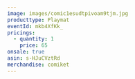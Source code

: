 ```yaml
---
image: images/comic1esudtpivoam9tjm.jpg
producttype: Playmat
eventId: mkb4XfKk_
pricings:
  - quantity: 1
    price: 65
onsale: true
asin: s-HJuCVztRd
merchandise: comiket
---
```

